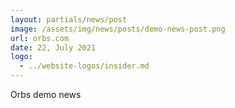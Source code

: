 ```yaml
---
layout: partials/news/post
image: /assets/img/news/posts/demo-news-post.png
url: orbs.com
date: 22, July 2021
logo: 
  - ../website-logos/insider.md
---
```


Orbs demo news
